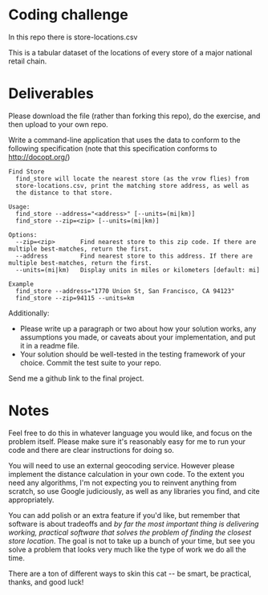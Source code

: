 # Coding challenge

In this repo there is store-locations.csv

This is a tabular dataset of the locations of every store of a major national retail chain.

# Deliverables

Please download the file (rather than forking this repo), do the exercise, and then upload to your own repo.

Write a command-line application that uses the data to conform to the following specification (note that this specification conforms to http://docopt.org/)

```
Find Store
  find_store will locate the nearest store (as the vrow flies) from
  store-locations.csv, print the matching store address, as well as
  the distance to that store.

Usage:
  find_store --address="<address>" [--units=(mi|km)]
  find_store --zip=<zip> [--units=(mi|km)]

Options:
  --zip=<zip>       Find nearest store to this zip code. If there are multiple best-matches, return the first.
  --address         Find nearest store to this address. If there are multiple best-matches, return the first.
  --units=(mi|km)   Display units in miles or kilometers [default: mi]

Example
  find_store --address="1770 Union St, San Francisco, CA 94123"
  find_store --zip=94115 --units=km
```

Additionally:

- Please write up a paragraph or two about how your solution works, any assumptions you made, or caveats about your implementation, and put it in a readme file.
- Your solution should be well-tested in the testing framework of your choice. Commit the test suite to your repo.

Send me a github link to the final project.

# Notes

Feel free to do this in whatever language you would like, and focus on the problem itself. Please make sure it's reasonably easy for me to run your code and there are clear instructions for doing so.

You will need to use an external geocoding service. However please implement the distance calculation in your own code. To the extent you need any algorithms, I'm not expecting you to reinvent anything from scratch, so use Google judiciously, as well as any libraries you find, and cite appropriately.

You can add polish or an extra feature if you'd like, but remember that software is about tradeoffs and *by far the most important thing is delivering working, practical software that solves the problem of finding the closest store location*. The goal is not to take up a bunch of your time, but see you solve a problem that looks very much like the type of work we do all the time.

There are a ton of different ways to skin this cat -- be smart, be practical, thanks, and good luck!
